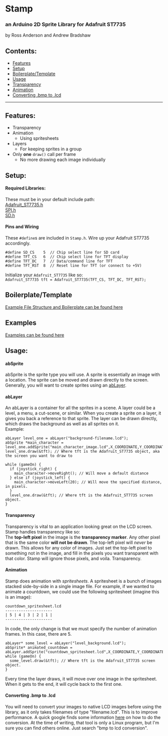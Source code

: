 # Stamp
### an Arduino 2D Sprite Library for Adafruit ST7735
by Ross Anderson and Andrew Bradshaw


## Contents:
* [Features](#Features)
* [Setup](#Setup)
* [Boilerplate/Template](#BoilerplateTemplate)
* [Usage](#Usage)  
* [Transparency](#Transparency)
* [Animation](#Animation)
* [Converting .bmp to .lcd](#Converting-bmp-to-lcd)

- - -

## Features:
* Transparency
* Animation
  * Using spritesheets
* Layers
  * For keeping sprites in a group
* Only **one** `draw()` call per frame
  * No more drawing each image individually


## Setup:
#### Required Libraries:
These must be in your default include path:  
[Adafruit_ST7735.h](https://github.com/adafruit/Adafruit-ST7735-Library)  
[SPI.h](http://arduino.cc/en/Reference/SPI)  
[SD.h](http://arduino.cc/en/Reference/SD)

#### Pins and Wiring
These `#define`s are included in `Stamp.h`. Wire up your Adafruit ST7735 accordingly.
```
#define SD_CS    5  // Chip select line for SD card
#define TFT_CS   6  // Chip select line for TFT display
#define TFT_DC   7  // Data/command line for TFT
#define TFT_RST  8  // Reset line for TFT (or connect to +5V)
```
Initialize your `Adafruit_ST7735` like so:  
`Adafruit_ST7735 tft = Adafruit_ST7735(TFT_CS, TFT_DC, TFT_RST);`

## Boilerplate/Template
[Example File Structure and Boilerplate can be found here](https://github.com/RossHamish/STAMP--Boilerplate)

## Examples
[Examples can be found here](https://github.com/RossHamish/STAMP/examples)

## Usage:

#### abSprite
abSprite is the sprite type you will use. A sprite is essentially an image with a location. The sprite can be moved and drawn directly to the screen. Generally, you will want to create sprites using an [abLayer](#abLayer).  

#### abLayer
An abLayer is a container for all the sprites in a scene. A layer could be a level, a menu, a cut-scene, or similar. When you create a sprite on a layer, it gives you back a reference to that sprite. The layer can be drawn directly, which draws the background as well as all sprites on it.  
Example:
```
abLayer level_one = abLayer("background-filename.lcd");
abSprite *main_character = level_one.addSprite("main_character_image.lcd",X_COORDINATE,Y_COORDINATE);
level_one.draw(&tft); // Where tft is the Adafruit_ST7735 object, aka the screen you want to draw to

while (gameOn) {
  if (joystick_right) {
    main_character->moveRight(); // Will move a default distance
  } else if (joystick_left) {
    main_character->moveLeft(20); // Will move the specified distance, in pixels.
  }
  level_one.draw(&tft); // Where tft is the Adafruit_ST7735 screen object.
}
```

#### Transparency
Transparency is vital to an application looking great on the LCD screen. Stamp handles transparency like so:  
The **top-left pixel** in the image is the **transparency marker**. Any other pixel that is the same color **will not be drawn**. The top-left pixel will *never* be drawn. This allows for any color of images. Just set the top-left pixel to something not in the image, and fill in the pixels you want transparent with that color. Stamp will ignore those pixels, and voila. Transparency.

#### Animation
Stamp does animation with *spritesheets*. A spritesheet is a bunch of images stacked side-by-side in a single image file. For example, if we wanted to animate a countdown, we could use the following spritesheet (imagine this is an image):  
```
countdown_spritesheet.lcd
---------------------
| 5 | 4 | 3 | 2 | 1 |
---------------------
```
In code, the only change is that we must specify the number of animation frames. In this case, there are 5.  
```
abLayer* some_level = abLayer("level_background.lcd");
abSprite* animated_countdown = abLayer.addSprite("countdown_spritesheet.lcd",X_COORDINATE,Y_COORDINATE,5);
while (gameOn) {
  some_level.draw(&tft); // Where tft is the Adafruit_ST7735 screen object.
}
```
Every time the layer draws, it will move over one image in the spritesheet. When it gets to the end, it will cycle back to the first one.

#### Converting .bmp to .lcd
You will need to convert your images to native LCD images before using the library, as it only takes filenames of type "filename.lcd". This is to improve performance. A quick google finds some information [here](http://arduinoexplained.blogspot.ca/2012/05/image-slideshow-with-arduino.html) on how to do the conversion. At the time of writing, that tool is only a Linux program, but I'm sure you can find others online. Just search "bmp to lcd conversion".
